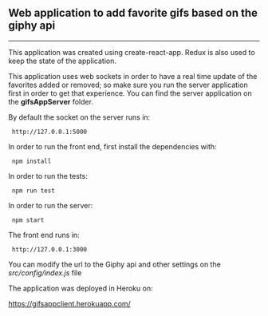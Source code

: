 ## Web application to add favorite gifs based on the giphy api
***

This application was created using create-react-app. 
Redux is also used to keep the state of the application.



This application uses web sockets in order to have a real time update of the favorites added or removed; so make sure you run the server application first in order to get that experience. You can find the server application on the **gifsAppServer** folder.

By default the socket on the server runs in: 
```
 http://127.0.0.1:5000
```

In order to run the front end, first install the dependencies with:
```
 npm install
```

In order to run the tests:
```
 npm run test
```

In order to run the server:
```
 npm start
```

The front end runs in:
```
 http://127.0.0.1:3000
```

You can modify the url to the Giphy api and other settings on the *src/config/index.js* file


The application was deployed in Heroku on:

https://gifsappclient.herokuapp.com/